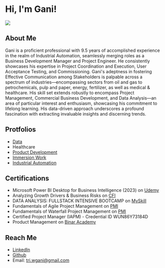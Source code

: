 # Hi, I'm Gani!

![](../square.png)

## About Me

Gani is a proficient professional with 9.5 years of accomplished experience in the realm of Industrial Automation, seamlessly merging roles as a Business Development Manager and Project Engineer. He consistently showcases his expertise in Project Coordination and Execution, User Acceptance Testing, and Commissioning. Gani's adeptness in fostering Effective Communication among Stakeholders is palpable across a spectrum of industries—encompassing sectors from oil and gas to petrochemicals, pulp and paper, energy, fertilizer, as well as medical & healthcare. His skill set extends robustly to encompass Project Management, Commercial Business Development, and Data Analysis—an area of particular interest and enthusiasm, showcasing his commitment to lifelong learning. His data-driven approach underscores a profound fascination with extracting invaluable insights and discerning trends.

## Protfolios
- [Data](https://triwgani.github.io/Data/)
- Healthcare
- [Product Development](https://triwgani.github.io/Product/)
- [Immersion Work](https://triwgani.github.io/Immersion/)
- [Industrial Automation](https://triwgani.github.io/Automation/)

## Certifications
- Microsoft Power BI Desktop for Business Intelligence (2023) on [Udemy](https://www.udemy.com/certificate/UC-0764b02f-a488-455b-8190-8e2e7861fb37/)
- Analyzing Growth Drivers & Business Risks on [CFI](https://credentials.corporatefinanceinstitute.com/e0d4f66d-6dc0-407d-b9df-05a3543330c4)
- DATA ANALYSIS: FULLSTACK INTENSIVE BOOTCAMP on [MySkill](https://storage.googleapis.com/myskill-v2-certificates/bootcamp-7LjO9hbxJCmeoIxbGYBb/8Zlr4195exaiVlWHpxnn8YEJtMG2-B6EsxJflcTJFURSGlZHM.pdf)
- Fundamentals of Agile Project Management on [PMI](https://www.credly.com/badges/09671fc9-8e25-4ad3-9a8f-c2ab9830ee8c/public_url)
- Fundamentals of Waterfall Project Management on [PMI](https://www.credly.com/badges/09671fc9-8e25-4ad3-9a8f-c2ab9830ee8c/public_url)
- Certified Project Manager (IAPM) - Credential ID WUN86Y73184D
- Product Management on [Binar Academy](https://drive.google.com/file/d/1DMaxFilWn0Pzv-4Hpt-JQU1Y_HnxiDox/view)

## Reach Me
- [LinkedIn](https://www.linkedin.com/in/triwulunggani/)
- [Github](https://github.com/triwgani)
- Email: tri.wgani@gmail.com
